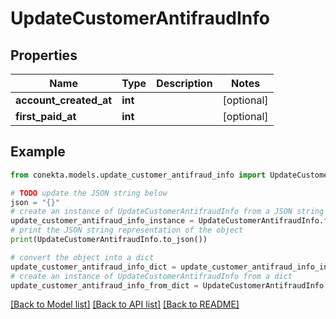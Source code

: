 # UpdateCustomerAntifraudInfo


## Properties

Name | Type | Description | Notes
------------ | ------------- | ------------- | -------------
**account_created_at** | **int** |  | [optional] 
**first_paid_at** | **int** |  | [optional] 

## Example

```python
from conekta.models.update_customer_antifraud_info import UpdateCustomerAntifraudInfo

# TODO update the JSON string below
json = "{}"
# create an instance of UpdateCustomerAntifraudInfo from a JSON string
update_customer_antifraud_info_instance = UpdateCustomerAntifraudInfo.from_json(json)
# print the JSON string representation of the object
print(UpdateCustomerAntifraudInfo.to_json())

# convert the object into a dict
update_customer_antifraud_info_dict = update_customer_antifraud_info_instance.to_dict()
# create an instance of UpdateCustomerAntifraudInfo from a dict
update_customer_antifraud_info_from_dict = UpdateCustomerAntifraudInfo.from_dict(update_customer_antifraud_info_dict)
```
[[Back to Model list]](../README.md#documentation-for-models) [[Back to API list]](../README.md#documentation-for-api-endpoints) [[Back to README]](../README.md)


